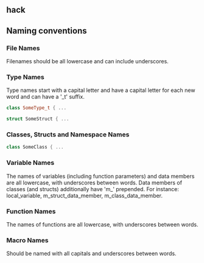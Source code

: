 ## hack

## Naming conventions
### File Names
Filenames should be all lowercase and can include underscores.

### Type Names
Type names start with a capital letter and have a capital letter for each new word and can have a '_t' suffix.
```c++
class SomeType_t { ...
```

```c++
struct SomeStruct { ...
```

### Classes, Structs and Namespace Names
```c++
class SomeClass { ...
```

### Variable Names
The names of variables (including function parameters) and data members are all lowercase, with underscores between words. Data members of classes (and structs) additionally have 'm_' prepended. For instance: local_variable, m_struct_data_member, m_class_data_member.

### Function Names
The names of functions are all lowercase, with underscores between words.

### Macro Names
Should be named with all capitals and underscores between words.
